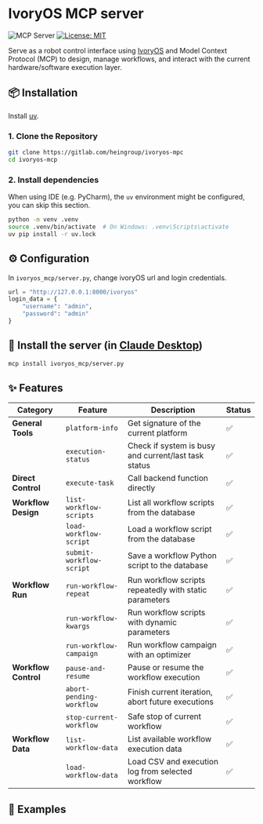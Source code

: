 # IvoryOS MCP server

![](https://badge.mcpx.dev?type=server 'MCP Server')
[![License: MIT](https://img.shields.io/badge/License-MIT-yellow.svg)](https://opensource.org/licenses/MIT)

Serve as a robot control interface using [IvoryOS](https://gitlab.com/heingroup/ivoryos) and Model Context Protocol (MCP) to design, manage workflows, and interact with the current hardware/software execution layer.


## 📦 Installation
Install [uv](https://docs.astral.sh/uv/).
### 1. Clone the Repository

```bash
git clone https://gitlab.com/heingroup/ivoryos-mpc
cd ivoryos-mcp
```
### 2. Install dependencies
When using IDE (e.g. PyCharm), the `uv` environment might be configured, you can skip this section.
```bash
python -m venv .venv
source .venv/bin/activate  # On Windows: .venv\Scripts\activate
uv pip install -r uv.lock
```
## ⚙️ Configuration
In `ivoryos_mcp/server.py`, change ivoryOS url and login credentials. 
```python
url = "http://127.0.0.1:8000/ivoryos"
login_data = {
    "username": "admin",
    "password": "admin"
}
```
## 🚀 Install the server (in [Claude Desktop](https://claude.ai/download))
```bash
mcp install ivoryos_mcp/server.py
```

## ✨ Features
| **Category**         | **Feature**              | **Description**                                        | **Status** |
|----------------------|--------------------------|--------------------------------------------------------|------------|
| **General Tools**    | `platform-info`          | Get signature of the current platform                  | ✅          |
|                      | `execution-status`       | Check if system is busy and current/last task status   | ✅          |
| **Direct Control**   | `execute-task`           | Call backend function directly                         | ✅          |
| **Workflow Design**  | `list-workflow-scripts`  | List all workflow scripts from the database            | ✅          |
|                      | `load-workflow-script`   | Load a workflow script from the database               | ✅          |
|                      | `submit-workflow-script` | Save a workflow Python script to the database          | ✅          |
| **Workflow Run**     | `run-workflow-repeat`    | Run workflow scripts repeatedly with static parameters | ✅          |
|                      | `run-workflow-kwargs`    | Run workflow scripts with dynamic parameters           | ✅          |
|                      | `run-workflow-campaign`  | Run workflow campaign with an optimizer                | ✅          |
| **Workflow Control** | `pause-and-resume`       | Pause or resume the workflow execution                 | ✅          |
|                      | `abort-pending-workflow` | Finish current iteration, abort future executions      | ✅          |
|                      | `stop-current-workflow`  | Safe stop of current workflow                          | ✅          |
| **Workflow Data**    | `list-workflow-data`     | List available workflow execution data                 | ✅          |
|                      | `load-workflow-data`     | Load CSV and execution log from selected workflow      | ✅          |

## 🧪 Examples